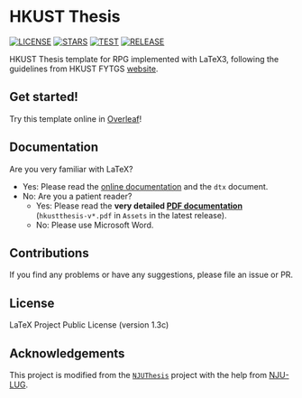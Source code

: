 # HKUST Thesis

[![LICENSE](https://img.shields.io/github/license/HKFoggyU/hkust-thesis)](https://www.latex-project.org/lppl/lppl-1-3c/)
[![STARS](https://img.shields.io/github/stars/HKFoggyU/hkust-thesis)](https://github.com/HKFoggyU/hkust-thesis/stargazers)
[![TEST](https://github.com/HKFoggyU/hkust-thesis/actions/workflows/test.yml/badge.svg)](https://github.com/HKFoggyU/hkust-thesis/actions)
[![RELEASE](https://github.com/HKFoggyU/hkust-thesis/actions/workflows/release.yml/badge.svg)](https://github.com/HKFoggyU/hkust-thesis/releases)

HKUST Thesis template for RPG implemented with LaTeX3, following the guidelines from HKUST FYTGS [website](https://fytgs.hkust.edu.hk/academics/Academic-Regulations-and-Requirements/Handbook-for-Research-Postgraduate-Studies/guidelines-thesis-preparation).

## Get started!

Try this template online in [Overleaf](https://www.overleaf.com/latex/templates/hkustthesis/mstwvckmhmjg)!

## Documentation

Are you very familiar with LaTeX?
- Yes: Please read the [online documentation](https://HKFoggyU.github.io/hkust-thesis/) and the `` dtx `` document.
- No: Are you a patient reader?
    - Yes: Please read the **very detailed [PDF documentation](https://github.com/HKFoggyU/hkust-thesis/releases/latest/)** (``hkustthesis-v*.pdf`` in `` Assets `` in the latest release).
    - No: Please use Microsoft Word.

## Contributions

If you find any problems or have any suggestions, please file an issue or PR.

## License

LaTeX Project Public License (version 1.3c)

## Acknowledgements

This project is modified from the [`` NJUThesis ``](https://github.com/nju-lug/NJUThesis) project with the help from [NJU-LUG](https://github.com/nju-lug).

